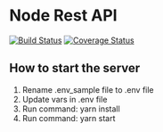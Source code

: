 # Node Rest API
[![Build Status](https://travis-ci.com/khangzhang0503/node_rest_api.svg?branch=dev)](https://travis-ci.com/khangzhang0503/node_rest_api)
[![Coverage Status](https://coveralls.io/repos/github/khangzhang0503/node_rest_api/badge.svg?branch=dev)](https://coveralls.io/github/khangzhang0503/node_rest_api?branch=dev)


## How to start the server
1. Rename .env_sample file to .env file
2. Update vars in .env file
3. Run command: yarn install
4. Run command: yarn start
